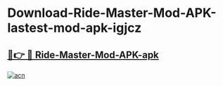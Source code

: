 # Download-Ride-Master-Mod-APK-lastest-mod-apk-igjcz

<h2><a href="https://apkcomod.com?title=Ride-Master-Mod-APK">🔗👉 🔴 Ride-Master-Mod-APK-apk </a></h2>

[![acn](https://github.com/user-attachments/assets/0f9c940e-d8b0-45ae-aac7-cd30a18b3e1c)](https://apkcomod.com?title=Ride-Master-Mod-APK)
